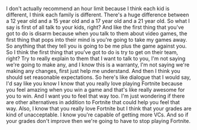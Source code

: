  I don't actually recommend an hour limit because I think each kid is different, I think each family is different. There's a huge difference between a 12 year old and a 15 year old and a 17 year old and a 21 year old. So what I say is first of all talk to your kids, right? And like the first thing that you've got to do is disarm because when you talk to them about video games, the first thing that pops into their mind is you're going to take my games away. So anything that they tell you is going to be me plus the game against you. So I think the first thing that you've got to do is try to get on their team, right? Try to really explain to them that I want to talk to you, I'm not saying we're going to make any, and I know this is a warranty, I'm not saying we're making any changes, first just help me understand. And then I think you should set reasonable expectations. So here's like dialogue that I would say, I'd say like you know I know that you really love playing Fortnite because you feel amazing when you win a game and that's like really awesome for you to win. And I want you to feel that way too. I'm just wondering if there are other alternatives in addition to Fortnite that could help you feel that way. Also, I know that you really love Fortnite but I think that your grades are kind of unacceptable. I know you're capable of getting more VCs. And so if your grades don't improve then we're going to have to stop playing Fortnite.